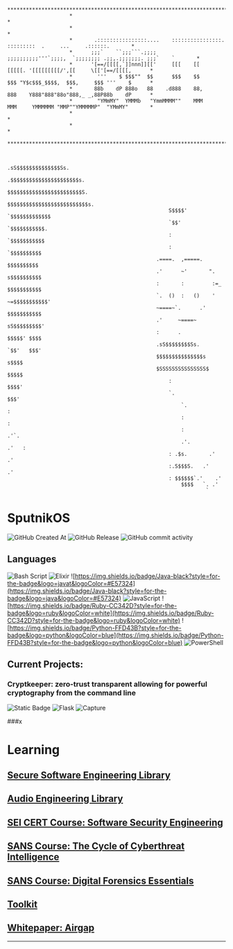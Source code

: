``` 
                                      
                    ***********************************************************************************************
                    *                                                                                             *
                    *                                                                                             *
                    *       .::::::::::::::::....    ::::::::::::::::.    :::::::::  .     ...     .::::::.       *
                    *      ;;;`    ``;;;```.;;;;     ;;;;;;;;;;'''`;;;;,  `;;;;;;;; .;;,.;;;;;;;. ;;;`    `       *
                    *      '[==/[[[[,`]]nnn]][['     [[[    [[      [[[[[. '[[[[[[[[[/',[[     \[['[==/[[[[,      *
                    *        '''    $ $$$""  $$      $$$    $$      $$$ "Y$c$$$_$$$$,  $$$,     $$$ '''    $      *
                    *       88b    dP 888o   88    .d888    88,     888    Y888"888"88o"888,_ _,88P88b    dP      *
                    *        "YMmMY"  YMMMb   "YmmMMMM""    MMM     MMM     YMMMMMM "MMP""YMMMMMP"  "YMmMY"       *
                    *                                                                                             *
                    *                                                                                             *
                    ***********************************************************************************************
                                            

                                                      .sS$$$$$$$$$$$$$$Ss.
                                                    .$$$$$$$$$$$$$$$$$$$$$$s.
                                                    $$$$$$$$$$$$$$$$$$$$$$$$S.
                                                    $$$$$$$$$$$$$$$$$$$$$$$$$$s.
                                                    S$$$$'        `$$$$$$$$$$$$$
                                                    `$$'            `$$$$$$$$$$$.
                                                    :               `$$$$$$$$$$$
                                                    :                 `$$$$$$$$$$
                                                .====.  ,=====.       $$$$$$$$$$
                                                .'      ~'       ".    s$$$$$$$$$$
                                                :       :         :=_  $$$$$$$$$$$
                                                `.  ()  :   ()    ' ~=$$$$$$$$$$$'
                                                ~====~`.      .'    $$$$$$$$$$$
                                                .'     ~====~     sS$$$$$$$$$'
                                                :      .         $$$$$' $$$$
                                                .sS$$$$$$$$Ss.     `$$'   $$$'
                                                $$$$$$$$$$$$$$$s         s$$$$
                                                $SSSSSSSSSSSSSSS$        $$$$$
                                                    :                   $$$$'
                                                    `.                 $$$'
                                                        `.               :
                                                        :               :
                                                        :              .'`.
                                                        .'.           .'   :
                                                    : .$s.       .'    .'
                                                    :.S$$$S.   .'    .'
                                                    : $$$$$$`.'    .'
                                                        $$$$   `. .'
                                                                `
 ```

# SputnikOS 
![GitHub Created At](https://img.shields.io/github/created-at/sputnikOS/open-source?style=for-the-badge) ![GitHub Release](https://img.shields.io/github/v/release/sputnikOS/open-source?style=for-the-badge) ![GitHub commit activity](https://img.shields.io/github/commit-activity/t/sputnikOS/open-source?style=for-the-badge)




## Languages
![Bash Script](https://img.shields.io/badge/bash_script-%23121011.svg?style=for-the-badge&logo=gnu-bash&logoColor=white)
![Elixir](https://img.shields.io/badge/elixir-%234B275F.svg?style=for-the-badge&logo=elixir&logoColor=white)
![https://img.shields.io/badge/Java-black?style=for-the-badge&logo=javat&logoColor=#E57324](https://img.shields.io/badge/Java-black?style=for-the-badge&logo=java&logoColor=#E57324)
![JavaScript](https://img.shields.io/badge/javascript-%23323330.svg?style=for-the-badge&logo=javascript&logoColor=%23F7DF1E)
![https://img.shields.io/badge/Ruby-CC342D?style=for-the-badge&logo=ruby&logoColor=white](https://img.shields.io/badge/Ruby-CC342D?style=for-the-badge&logo=ruby&logoColor=white)
![https://img.shields.io/badge/Python-FFD43B?style=for-the-badge&logo=python&logoColor=blue](https://img.shields.io/badge/Python-FFD43B?style=for-the-badge&logo=python&logoColor=blue)
![PowerShell](https://img.shields.io/badge/PowerShell-%235391FE.svg?style=for-the-badge&logo=powershell&logoColor=white)

## Current Projects:
### Cryptkeeper: zero-trust transparent allowing for powerful cryptography from the command line
![Static Badge](https://img.shields.io/badge/version-1.0-lightgreen?style=for-the-badge)
![Flask](https://img.shields.io/badge/flask-%23000.svg?style=for-the-badge&logo=flask&logoColor=white)
![Capture](https://github.com/user-attachments/assets/b4a867b9-59a1-413e-9ab0-965101b16068)


###x

# Learning 
## [Secure Software Engineering Library](https://github.com/sputnikOS/cyber-citizen/blob/main/learning/cyberintelligence)
## [Audio Engineering Library](https://github.com/sputnikOS/open-source/tree/main/learning/audio-engineering)
## [SEI CERT Course: Software Security Engineering](https://github.com/sputnikOS/open-source/tree/main/learning/courses/SEI%20CERT)
## [SANS Course: The Cycle of Cyberthreat Intelligence](https://github.com/sputnikOS/open-source/blob/main/learning/papers/The%20Cycle%20of%20Cyber%20Threat%20Intelligence.md)
## [SANS Course: Digital Forensics Essentials](https://github.com/sputnikOS/open-source/blob/main/learning/papers/Digital%20Forensics%20Essentials.md)
## [Toolkit](https://github.com/sputnikOS/cyber-citizen/blob/main/learning/papers/Cybercitizen's%20Toolkit.md)
## [Whitepaper: Airgap](https://github.com/sputnikOS/cyber-citizen/blob/main/learning/papers/airgap.md)
<hr>

